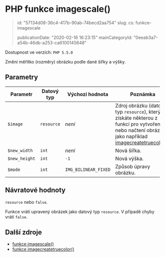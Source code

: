 PHP funkce imagescale()
=======================

> id: "57134d08-36c4-417b-90ab-74becd2aa754"
> slug:
> 	cs: funkce-imagescale
> 
> publicationDate: "2020-02-16 16:23:15"
> mainCategoryId: "0eeab3a7-a54b-46db-a253-ca6100145648"

Dostupnost ve verzích: `PHP 5.5.0`

Změní měřítko (rozměry) obrázku podle dané šířky a výšky.

Parametry
--------------

| Parametr      | Datový typ | Výchozí hodnota | Poznámka |
|---------------|------------|--------|-----|
| `$image`      | `resource` | *není* | Zdroj obrázku (datový typ `resource`), který získáte některou z funkcí pro vytvoření nebo načtení obrázku, jako například [imagecreatetruecolor()](https://www.php.net/manual/en/function.imagecreatetruecolor.php). |
| `$new_width`  | `int`      | *není* | Nová šířka. |
| `$new_height` | `int`      | `-1`   | Nová výška. |
| `$mode`       | `int`      | `IMG_BILINEAR_FIXED` | Způsob úpravy obrázku. |


Návratové hodnoty
----------------

`resource` nebo `false`.

Funkce vrátí upravený obrázek jako datový typ `resource`. V případě chyby vrátí `false`.

Další zdroje
------------

- [funkce imagescale()](https://www.php.net/manual/en/function.imagescale.php)
- [funkce imagecreatetruecolor()](https://www.php.net/manual/en/function.imagecreatetruecolor.php)
